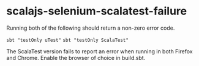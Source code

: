 # scalajs-selenium-scalatest-failure

Running both of the following should return a non-zero error code.

`sbt "testOnly uTest"`
`sbt "testOnly ScalaTest"`

The ScalaTest version fails to report an error when running in both Firefox and Chrome. Enable the browser of choice in build.sbt.
